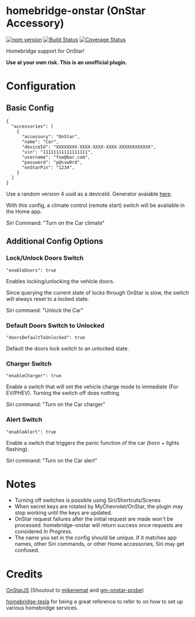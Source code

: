 # homebridge-onstar (OnStar Accessory)

[![npm version](https://badge.fury.io/js/homebridge-onstar.svg)](https://badge.fury.io/js/homebridge-onstar)
[![Build Status](https://travis-ci.org/samrum/homebridge-onstar.svg?branch=master)](https://travis-ci.org/samrum/homebridge-onstar)
[![Coverage Status](https://coveralls.io/repos/github/samrum/homebridge-onstar/badge.svg?branch=master)](https://coveralls.io/github/samrum/homebridge-onstar?branch=master)

Homebridge support for OnStar!

**Use at your own risk. This is an unofficial plugin.**

# Configuration

## Basic Config

    {
      "accessories": [
        {
          "accessory": "OnStar",
          "name": "Car",
          "deviceId": "XXXXXXXX-XXXX-XXXX-XXXX-XXXXXXXXXXXX",
          "vin": "11111111111111111",
          "username": "foo@bar.com",
          "password": "p@ssw0rd",
          "onStarPin": "1234",
        }
      ]
    }

Use a random version 4 uuid as a deviceId. Generator avaiable [here](https://www.uuidgenerator.net/version4).

With this config, a climate control (remote start) switch will be available in the Home app.

Siri Command: "Turn on the Car climate"

## Additional Config Options

### Lock/Unlock Doors Switch

    "enableDoors": true

Enables locking/unlocking the vehicle doors.

Since querying the current state of locks through OnStar is slow, the switch will always reset to a locked state.

Siri command: "Unlock the Car"

### Default Doors Switch to Unlocked

    "doorsDefaultToUnlocked": true

Default the doors lock switch to an unlocked state.

### Charger Switch

    "enableCharger": true

Enable a switch that will set the vehicle charge mode to immediate (For EV/PHEV). Turning the switch off does nothing.

Siri command: "Turn on the Car charger"

### Alert Switch

    "enableAlert": true

Enable a switch that triggers the panic function of the car (horn + lights flashing).

Siri command: "Turn on the Car alert"

# Notes

- Turning off switches is possible using Siri/Shortcuts/Scenes
- When secret keys are rotated by MyChevrolet/OnStar, the plugin may stop working until the keys are updated.
- OnStar request failures after the initial request are made won't be processed. homebridge-onstar will return success once requests are considered _In Progress_.
- The name you set in the config should be unique. If it matches app names, other Siri commands, or other Home accessories, Siri may get confused.

# Credits

[OnStarJS](https://github.com/samrum/OnStarJS) (Shoutout to [mikenemat](https://github.com/mikenemat/) and [gm-onstar-probe](https://github.com/mikenemat/gm-onstar-probe))

[homebridge-tesla](https://github.com/nfarina/homebridge-tesla) for being a great reference to refer to on how to set up various homebridge services.

